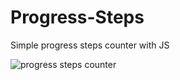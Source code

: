 # Progress-Steps
Simple progress steps counter with JS

![progress steps counter](https://user-images.githubusercontent.com/6311011/234625828-f34fa8db-c736-45dc-93bb-f1bddd4017be.png)

